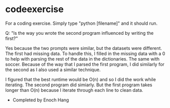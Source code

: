 # codeexercise 
For a coding exercise. Simply type "python [filename]" and it should run.

Q: "Is the way you wrote the second program influenced by writing the first?"

Yes because the two prompts were similar, but the datasets were different.
The first had missing data. To handle this, I filled in the missing data with a 0
to help with parsing the rest of the data in the dictionaries. The same with soccer. 
Because of the way that I parsed the first program, I did similarly for the second 
as I also used a similar technique.

I figured that the best runtime would be O(n) and so I did the work while iterating.
The second program did simiarly. But the first program takes longer than O(n) because
I iterate through each line to clean data.

- Completed by Enoch Hang
